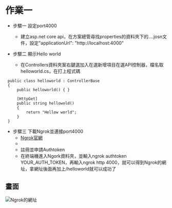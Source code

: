 # 作業一

- 步驟一 設定port4000
    - 建立asp.net core api，在方案總管尋找properties的資料夾下的....josn文件，設定"applicationUrl": "http://localhost:4000"

- 步驟二 顯示Hello world
    -  在Controllers資料夾案右鍵選加入在選新增項目在選API控制器，檔名取helloworld.cs，在打上程式碼
```程式類型
 public class helloworld : ControllerBase
 {
     public helloworld() { }

     [HttpGet]
     public string hellowold()
     {
         return "Hellow world";
     }
 }
```

- 步驟三 下載Ngrok並連接port4000
    - [Ngrok官網][1]
    - [1]: https://ngrok.com/        "Ngork"
    - 註冊並申請Authtoken
    - 在終端機進入Ngork資料夾，並輸入ngrok authtoken YOUR_AUTH_TOKEN，再輸入ngrok http 4000，就可以得到Ngrok的網址，拿網址後面再加上/helloworld就可以成功了
## 畫面
![Ngrok的網址]()
